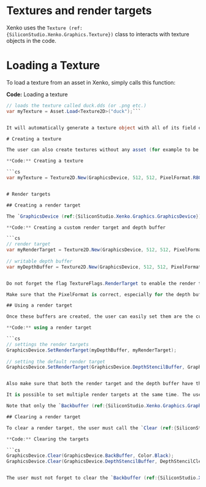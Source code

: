 # Textures and render targets

Xenko uses the `Texture (ref:{SiliconStudio.Xenko.Graphics.Texture})` class to interacts with texture objects in the code.

# Loading a Texture

To load a texture from an asset in Xenko, simply calls this function:

**Code:** Loading a texture

```cs
// loads the texture called duck.dds (or .png etc.)
var myTexture = Asset.Load<Texture2D>("duck");```


It will automatically generate a texture object with all of its field correctly filled.

# Creating a texture

The user can also create textures without any asset (for example to be used as render target). To create such a texture, simply call the constructor of the `Texture (ref:{SiliconStudio.Xenko.Graphics.Texture})` class. Please refer to the `Texture (ref:{SiliconStudio.Xenko.Graphics.Texture})` class reference to get the full list of available options and parameters. Some texture formats may not be available on all platforms.

**Code:** Creating a texture

```cs
var myTexture = Texture2D.New(GraphicsDevice, 512, 512, PixelFormat.R8G8B8A8_UNorm, TextureFlags.ShaderResource);```


# Render targets

## Creating a render target

The `GraphicsDevice (ref:{SiliconStudio.Xenko.Graphics.GraphicsDevice})` class always provides a default render and a depth buffer. They are accessible through the `BackBuffer (ref:{SiliconStudio.Xenko.Graphics.GraphicsDevice.BackBuffer})` and `DepthStencilBuffer (ref:{SiliconStudio.Xenko.Graphics.GraphicsDevice.DepthStencilBuffer})` properties. However, the user might want to use his own buffer to perform off-screen rendering or post-processes. As a result, Xenko offers a simple way to create a render target and a depth buffer.

**Code:** Creating a custom render target and depth buffer

```cs
// render target
var myRenderTarget = Texture2D.New(GraphicsDevice, 512, 512, PixelFormat.R8G8B8A8_UNorm, TextureFlags.ShaderResource | TextureFlags.RenderTarget).ToRenderTarget();
 
// writable depth buffer
var myDepthBuffer = Texture2D.New(GraphicsDevice, 512, 512, PixelFormat.D16_UNorm, TextureFlags.DepthStencil).ToDepthStencilBuffer(false);```


Do not forget the flag TextureFlags.RenderTarget to enable the render target behavior.

Make sure that the PixelFormat is correct, especially for the depth buffer. Be also careful of the available formats on the target platform!

## Using a render target

Once these buffers are created, the user can easily set them are the current render targets.

**Code:** using a render target

```cs
// settings the render targets
GraphicsDevice.SetRenderTarget(myDepthBuffer, myRenderTarget);
 
// setting the default render target
GraphicsDevice.SetRenderTarget(GraphicsDevice.DepthStencilBuffer, GraphicsDevice.BackBuffer);```


Also make sure that both the render target and the depth buffer have the same size. Otherwise, the depth buffer will not be used.

It is possible to set multiple render targets at the same time. The user must call the `SetRenderTargets (ref:{SiliconStudio.Xenko.Graphics.GraphicsDevice.SetRenderTargets})` method.

Note that only the `Backbuffer (ref:{SiliconStudio.Xenko.Graphics.GraphicsDevice.Backbuffer})` is displayed on screen, so rendering in it is mandatory to display something.

## Clearing a render target

To clear a render target, the user must call the `Clear (ref:{SiliconStudio.Xenko.Graphics.GraphicsDevice.Clear})` method.

**Code:** Clearing the targets

```cs
GraphicsDevice.Clear(GraphicsDevice.BackBuffer, Color.Black);
GraphicsDevice.Clear(GraphicsDevice.DepthStencilBuffer, DepthStencilClearOptions.DepthBuffer); // only clear the depth buffer```


The user must not forget to clear the `Backbuffer (ref:{SiliconStudio.Xenko.Graphics.GraphicsDevice.Backbuffer})` and the `DepthStencilBuffer (ref:{SiliconStudio.Xenko.Graphics.GraphicsDevice.DepthStencilBuffer})` at each frame because it can have unexpected behavior depending on the device. If the user wants to keep the content of a frame, he should use an intermediate render target.

